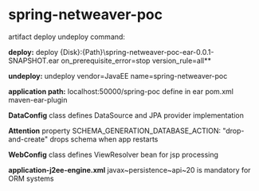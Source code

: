 # spring-netweaver-poc

artifact deploy undeploy command:

**deploy:** deploy {Disk}:{Path}\spring-netweaver-poc-ear-0.0.1-SNAPSHOT.ear on_prerequisite_error=stop version_rule=all**

**undeploy:** undeploy  vendor=JavaEE name=spring-netweaver-poc

**application path:** localhost:50000/spring-poc define in ear pom.xml maven-ear-plugin

**DataConfig** class defines DataSource and JPA provider implementation

**Attention** property SCHEMA_GENERATION_DATABASE_ACTION: "drop-and-create" drops schema when app restarts

**WebConfig** class defines ViewResolver bean for jsp processing

**application-j2ee-engine.xml** 
<reference-target provider-name="sap.com" target-type="library">javax~persistence~api~20</reference-target> is mandatory for ORM systems
